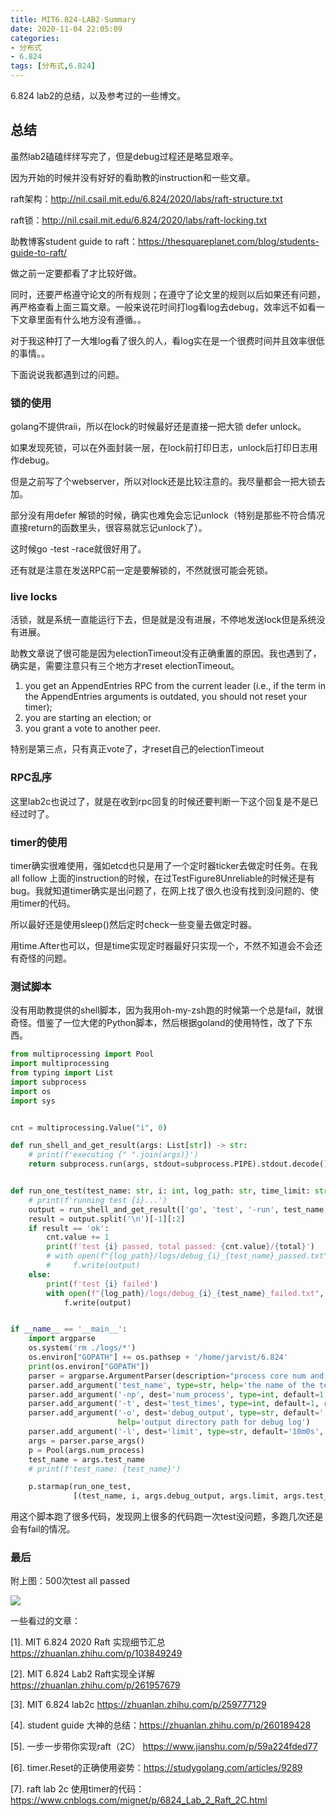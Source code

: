 ```yaml
---
title: MIT6.824-LAB2-Summary
date: 2020-11-04 22:05:09
categories: 
- 分布式
- 6.824
tags: [分布式,6.824]
---
```

6.824 lab2的总结，以及参考过的一些博文。
<!---more--->

## 总结

虽然lab2磕磕绊绊写完了，但是debug过程还是略显艰辛。

因为开始的时候并没有好好的看助教的instruction和一些文章。

raft架构：http://nil.csail.mit.edu/6.824/2020/labs/raft-structure.txt

raft锁：http://nil.csail.mit.edu/6.824/2020/labs/raft-locking.txt

助教博客student guide to raft：https://thesquareplanet.com/blog/students-guide-to-raft/

做之前一定要都看了才比较好做。

同时，还要严格遵守论文的所有规则；在遵守了论文里的规则以后如果还有问题，再严格查看上面三篇文章。一般来说花时间打log看log去debug，效率远不如看一下文章里面有什么地方没有遵循。。

对于我这种打了一大堆log看了很久的人，看log实在是一个很费时间并且效率很低的事情。。

下面说说我都遇到过的问题。

### 锁的使用
golang不提供raii，所以在lock的时候最好还是直接一把大锁 defer unlock。

如果发现死锁，可以在外面封装一层，在lock前打印日志，unlock后打印日志用作debug。

但是之前写了个webserver，所以对lock还是比较注意的。我尽量都会一把大锁去加。

部分没有用defer 解锁的时候，确实也难免会忘记unlock（特别是那些不符合情况直接return的函数里头，很容易就忘记unlock了）。

这时候go -test -race就很好用了。

还有就是注意在发送RPC前一定是要解锁的，不然就很可能会死锁。

### live locks
活锁，就是系统一直能运行下去，但是就是没有进展，不停地发送lock但是系统没有进展。

助教文章说了很可能是因为electionTimeout没有正确重置的原因。我也遇到了，确实是，需要注意只有三个地方才reset electionTimeout。

1. you get an AppendEntries RPC from the current leader (i.e., if the term in the AppendEntries arguments is outdated, you should not reset your timer); 
2. you are starting an election; or 
3. you grant a vote to another peer.

特别是第三点，只有真正vote了，才reset自己的electionTimeout

### RPC乱序
这里lab2c也说过了，就是在收到rpc回复的时候还要判断一下这个回复是不是已经过时了。

### timer的使用
timer确实很难使用，强如etcd也只是用了一个定时器ticker去做定时任务。在我all follow 上面的instruction的时候，在过TestFigure8Unreliable的时候还是有bug。我就知道timer确实是出问题了，在网上找了很久也没有找到没问题的、使用timer的代码。

所以最好还是使用sleep()然后定时check一些变量去做定时器。

用time.After也可以，但是time实现定时器最好只实现一个，不然不知道会不会还有奇怪的问题。

### 测试脚本
没有用助教提供的shell脚本，因为我用oh-my-zsh跑的时候第一个总是fail，就很奇怪。借鉴了一位大佬的Python脚本，然后根据goland的使用特性，改了下东西。

```Python
from multiprocessing import Pool
import multiprocessing
from typing import List
import subprocess
import os
import sys


cnt = multiprocessing.Value("i", 0)

def run_shell_and_get_result(args: List[str]) -> str:
    # print(f'executing {" ".join(args)}')
    return subprocess.run(args, stdout=subprocess.PIPE).stdout.decode().strip()


def run_one_test(test_name: str, i: int, log_path: str, time_limit: str, total: int):
    # print(f'running test {i}...')
    output = run_shell_and_get_result(['go', 'test', '-run', test_name, '-timeout', time_limit])
    result = output.split('\n')[-1][:2]
    if result == 'ok':
        cnt.value += 1
        print(f'test {i} passed, total passed: {cnt.value}/{total}')
        # with open(f"{log_path}/logs/debug_{i}_{test_name}_passed.txt", 'w') as f:
        #     f.write(output)
    else:
        print(f'test {i} failed')
        with open(f"{log_path}/logs/debug_{i}_{test_name}_failed.txt", 'w') as f:
            f.write(output)


if __name__ == '__main__':
    import argparse
    os.system('rm ./logs/*')
    os.environ["GOPATH"] += os.pathsep + '/home/jarvist/6.824'
    print(os.environ["GOPATH"])
    parser = argparse.ArgumentParser(description="process core num and test time")
    parser.add_argument('test_name', type=str, help='the name of the test function')
    parser.add_argument('-np', dest='num_process', type=int, default=1, required=False, help='number of processes used')
    parser.add_argument('-t', dest='test_times', type=int, default=1, required=False, help='number of test times')
    parser.add_argument('-o', dest='debug_output', type=str, default='.', required=False,
                        help='output directory path for debug log')
    parser.add_argument('-l', dest='limit', type=str, default='10m0s', required=False, help='time limit for test')
    args = parser.parse_args()
    p = Pool(args.num_process)
    test_name = args.test_name
    # print(f'test_name: {test_name}')

    p.starmap(run_one_test,
              [(test_name, i, args.debug_output, args.limit, args.test_times) for i in range(args.test_times)])

```

用这个脚本跑了很多代码，发现网上很多的代码跑一次test没问题，多跑几次还是会有fail的情况。

### 最后
附上图：500次test all passed

![](https://jaroffertree.oss-cn-hongkong.aliyuncs.com/image.png)

一些看过的文章：

[1]. MIT 6.824 2020 Raft 实现细节汇总 https://zhuanlan.zhihu.com/p/103849249

[2]. MIT 6.824 Lab2 Raft实现全详解 https://zhuanlan.zhihu.com/p/261957679 

[3]. MIT 6.824 lab2c https://zhuanlan.zhihu.com/p/259777129

[4]. student guide 大神的总结：https://zhuanlan.zhihu.com/p/260189428

[5]. 一步一步带你实现raft（2C） https://www.jianshu.com/p/59a224fded77

[6]. timer.Reset的正确使用姿势：https://studygolang.com/articles/9289

[7]. raft lab 2c 使用timer的代码：https://www.cnblogs.com/mignet/p/6824_Lab_2_Raft_2C.html